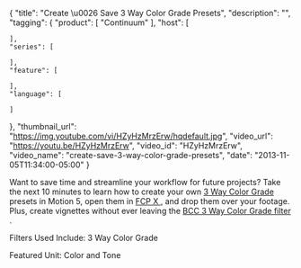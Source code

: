 {
  "title": "Create \u0026 Save 3 Way Color Grade Presets",
  "description": "",
  "tagging": {
    "product": [
      "Continuum"
    ],
    "host": [

    ],
    "series": [

    ],
    "feature": [

    ],
    "language": [

    ]
  },
  "thumbnail_url": "https://img.youtube.com/vi/HZyHzMrzErw/hqdefault.jpg",
  "video_url": "https://youtu.be/HZyHzMrzErw",
  "video_id": "HZyHzMrzErw",
  "video_name": "create-save-3-way-color-grade-presets",
  "date": "2013-11-05T11:34:00-05:00"
}

Want to save time and streamline your workflow for future projects? Take the next 10 minutes to learn how to create your own [ 3 Way Color Grade ](/products/continuum-units/color-and-tone/) presets in Motion 5, open them in [ FCP X ](/products/continuum/) , and drop them over your footage. Plus, create vignettes without ever leaving the [ BCC 3 Way Color Grade filter ](/products/continuum-units/color-and-tone/) .

Filters Used Include: 3 Way Color Grade

Featured Unit: Color and Tone


